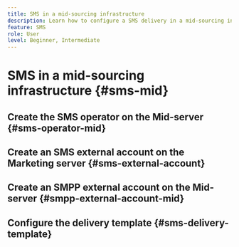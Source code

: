 ```yaml
---
title: SMS in a mid-sourcing infrastructure
description: Learn how to configure a SMS delivery in a mid-sourcing infrastructure
feature: SMS
role: User
level: Beginner, Intermediate
---
```


# SMS in a mid-sourcing infrastructure {#sms-mid}

## Create the SMS operator on the Mid-server {#sms-operator-mid}

## Create an SMS external account on the Marketing server {#sms-external-account}

## Create an SMPP external account on the Mid-server {#smpp-external-account-mid}

## Configure the delivery template {#sms-delivery-template}